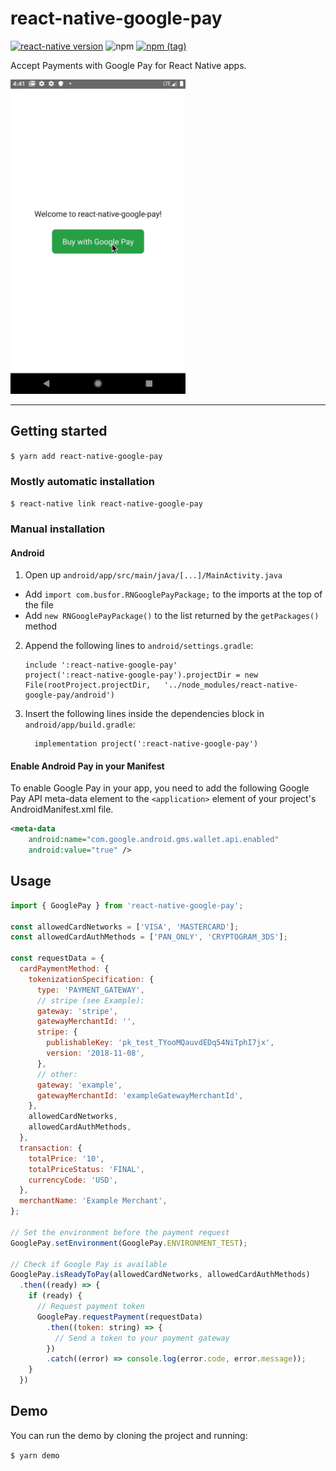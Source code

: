 
# react-native-google-pay
[![react-native version](https://img.shields.io/badge/react--native-0.41-0ba7d3.svg?style=flat-square)](https://github.com/facebook/react-native/releases/tag/v0.41.0)
![npm](https://img.shields.io/npm/dw/react-native-google-pay.svg?style=flat-square)
[![npm (tag)](https://img.shields.io/npm/v/react-native-google-pay/latest.svg?style=flat-square)](https://github.com/busfor/react-native-google-pay/tree/master)

Accept Payments with Google Pay for React Native apps.

<div>
<img width="280px" src="emulator.gif" />
</div>

---

## Getting started

`$ yarn add react-native-google-pay`

### Mostly automatic installation

`$ react-native link react-native-google-pay`

### Manual installation


#### Android

1. Open up `android/app/src/main/java/[...]/MainActivity.java`
  - Add `import com.busfor.RNGooglePayPackage;` to the imports at the top of the file
  - Add `new RNGooglePayPackage()` to the list returned by the `getPackages()` method
2. Append the following lines to `android/settings.gradle`:
  	```
  	include ':react-native-google-pay'
  	project(':react-native-google-pay').projectDir = new File(rootProject.projectDir, 	'../node_modules/react-native-google-pay/android')
  	```
3. Insert the following lines inside the dependencies block in `android/app/build.gradle`:
  	```
      implementation project(':react-native-google-pay')
  	```

#### Enable Android Pay in your Manifest

To enable Google Pay in your app, you need to add the following Google Pay API meta-data element to the `<application>` element of your project's AndroidManifest.xml file.

```xml
<meta-data
    android:name="com.google.android.gms.wallet.api.enabled"
    android:value="true" />
```

## Usage
```javascript
import { GooglePay } from 'react-native-google-pay';

const allowedCardNetworks = ['VISA', 'MASTERCARD'];
const allowedCardAuthMethods = ['PAN_ONLY', 'CRYPTOGRAM_3DS'];

const requestData = {
  cardPaymentMethod: {
    tokenizationSpecification: {
      type: 'PAYMENT_GATEWAY',
      // stripe (see Example):
      gateway: 'stripe',
      gatewayMerchantId: '',
      stripe: {
        publishableKey: 'pk_test_TYooMQauvdEDq54NiTphI7jx',
        version: '2018-11-08',
      },
      // other:
      gateway: 'example',
      gatewayMerchantId: 'exampleGatewayMerchantId',
    },
    allowedCardNetworks,
    allowedCardAuthMethods,
  },
  transaction: {
    totalPrice: '10',
    totalPriceStatus: 'FINAL',
    currencyCode: 'USD',
  },
  merchantName: 'Example Merchant',
};

// Set the environment before the payment request
GooglePay.setEnvironment(GooglePay.ENVIRONMENT_TEST);

// Check if Google Pay is available
GooglePay.isReadyToPay(allowedCardNetworks, allowedCardAuthMethods)
  .then((ready) => {
    if (ready) {
      // Request payment token
      GooglePay.requestPayment(requestData)
        .then((token: string) => {
          // Send a token to your payment gateway
        })
        .catch((error) => console.log(error.code, error.message));
    }
  })
```

## Demo
You can run the demo by cloning the project and running:

`$ yarn demo`